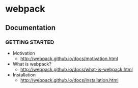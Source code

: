 # webpack
## Documentation
### GETTING STARTED
* Motivation
  * http://webpack.github.io/docs/motivation.html
* What is webpack?
  * http://webpack.github.io/docs/what-is-webpack.html
* Installation
  * http://webpack.github.io/docs/installation.html
